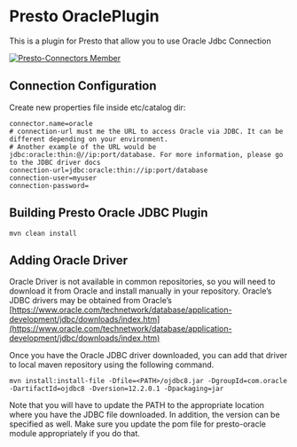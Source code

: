 # Presto OraclePlugin

This is a plugin for Presto that allow you to use Oracle Jdbc Connection

[![Presto-Connectors Member](https://img.shields.io/badge/presto--connectors-member-green.svg)](http://presto-connectors.ml)

## Connection Configuration

Create new properties file inside etc/catalog dir:

    connector.name=oracle
    # connection-url must me the URL to access Oracle via JDBC. It can be different depending on your environment.
    # Another example of the URL would be jdbc:oracle:thin:@//ip:port/database. For more information, please go to the JDBC driver docs
    connection-url=jdbc:oracle:thin://ip:port/database
    connection-user=myuser
    connection-password=

## Building Presto Oracle JDBC Plugin

    mvn clean install
    
## Adding Oracle Driver
Oracle Driver is not available in common repositories, so you will need to download it from Oracle and install manually in your repository.
Oracle’s JDBC drivers may be obtained from Oracle’s [https://www.oracle.com/technetwork/database/application-development/jdbc/downloads/index.htm](https://www.oracle.com/technetwork/database/application-development/jdbc/downloads/index.htm)

Once you have the Oracle JDBC driver downloaded, you can add that driver to local maven repository using the following command.

    mvn install:install-file -Dfile=<PATH>/ojdbc8.jar -DgroupId=com.oracle -DartifactId=ojdbc8 -Dversion=12.2.0.1 -Dpackaging=jar

Note that you will have to update the PATH to the appropriate location where you have the JDBC file downloaded. In addition, the version can be specified
as well. Make sure you update the pom file for presto-oracle module appropriately if you do that.
